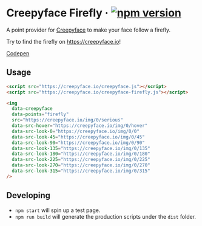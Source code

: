 # Creepyface Firefly &middot; [![npm version](https://img.shields.io/npm/v/creepyface-firefly.svg?style=flat)](https://www.npmjs.com/package/creepyface-firefly)

A point provider for [Creepyface](https://github.com/4lejandrito/creepyface) to make your face follow a firefly.

Try to find the firefly on https://creepyface.io!

[Codepen](https://codepen.io/4lejandrito/pen/povrRWq)

## Usage

```html
<script src="https://creepyface.io/creepyface.js"></script>
<script src="https://creepyface.io/creepyface-firefly.js"></script>

<img
  data-creepyface
  data-points="firefly"
  src="https://creepyface.io/img/0/serious"
  data-src-hover="https://creepyface.io/img/0/hover"
  data-src-look-0="https://creepyface.io/img/0/0"
  data-src-look-45="https://creepyface.io/img/0/45"
  data-src-look-90="https://creepyface.io/img/0/90"
  data-src-look-135="https://creepyface.io/img/0/135"
  data-src-look-180="https://creepyface.io/img/0/180"
  data-src-look-225="https://creepyface.io/img/0/225"
  data-src-look-270="https://creepyface.io/img/0/270"
  data-src-look-315="https://creepyface.io/img/0/315"
/>
```

## Developing

- `npm start` will spin up a test page.
- `npm run build` will generate the production scripts under the `dist` folder.
